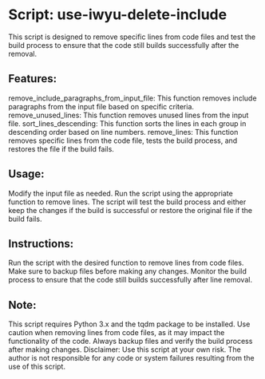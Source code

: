 # Script: use-iwyu-delete-include

This script is designed to remove specific lines from code files and test the build process to ensure that the code still builds successfully after the removal.

## Features:

remove_include_paragraphs_from_input_file: This function removes include paragraphs from the input file based on specific criteria.
remove_unused_lines: This function removes unused lines from the input file.
sort_lines_descending: This function sorts the lines in each group in descending order based on line numbers.
remove_lines: This function removes specific lines from the code file, tests the build process, and restores the file if the build fails.

## Usage:

Modify the input file as needed.
Run the script using the appropriate function to remove lines.
The script will test the build process and either keep the changes if the build is successful or restore the original file if the build fails.

## Instructions:

Run the script with the desired function to remove lines from code files.
Make sure to backup files before making any changes.
Monitor the build process to ensure that the code still builds successfully after line removal.

## Note:

This script requires Python 3.x and the tqdm package to be installed.
Use caution when removing lines from code files, as it may impact the functionality of the code.
Always backup files and verify the build process after making changes.
Disclaimer: Use this script at your own risk. The author is not responsible for any code or system failures resulting from the use of this script.